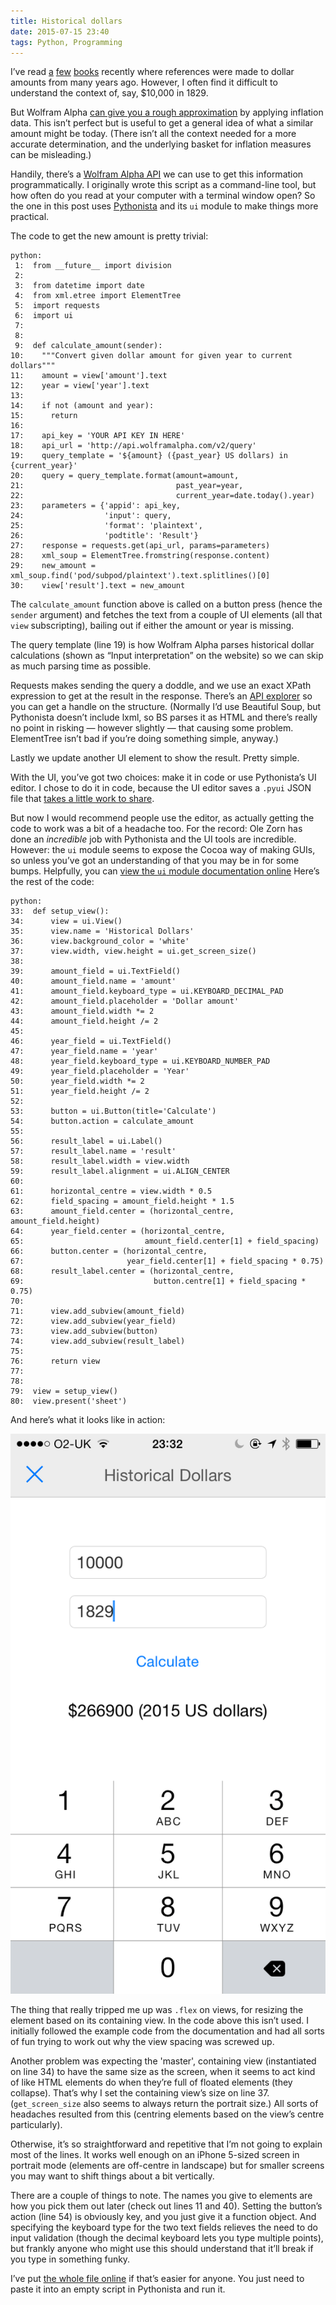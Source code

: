 ```yaml
---
title: Historical dollars
date: 2015-07-15 23:40
tags: Python, Programming
---
```


I’ve read [a][zinn] [few][chandler] [books][allen] recently where references were made to dollar amounts from many years ago. However, I often find it difficult to understand the context of, say, $10,000 in 1829.

But Wolfram Alpha [can give you a rough approximation][wa] by applying inflation data. This isn’t perfect but is useful to get a general idea of what a similar amount might be today. (There isn’t all the context needed for a more accurate determination, and the underlying basket for inflation measures can be misleading.)

Handily, there’s a [Wolfram Alpha API][wa-api] we can use to get this information programmatically. I originally wrote this script as a command-line tool, but how often do you read at your computer with a terminal window open? So the one in this post uses [Pythonista][] and its `ui` module to make things more practical.

The code to get the new amount is pretty trivial:

    python:
     1:  from __future__ import division
     2:  
     3:  from datetime import date
     4:  from xml.etree import ElementTree
     5:  import requests
     6:  import ui
     7:  
     8:  
     9:  def calculate_amount(sender):
    10:    """Convert given dollar amount for given year to current dollars"""
    11:    amount = view['amount'].text
    12:    year = view['year'].text
    13:  
    14:    if not (amount and year):
    15:      return
    16:  
    17:    api_key = 'YOUR API KEY IN HERE'
    18:    api_url = 'http://api.wolframalpha.com/v2/query'
    19:    query_template = '${amount} ({past_year} US dollars) in {current_year}'
    20:    query = query_template.format(amount=amount,
    21:                                  past_year=year,
    22:                                  current_year=date.today().year)
    23:    parameters = {'appid': api_key,
    24:                  'input': query,
    25:                  'format': 'plaintext',
    26:                  'podtitle': 'Result'}
    27:    response = requests.get(api_url, params=parameters)
    28:    xml_soup = ElementTree.fromstring(response.content)
    29:    new_amount = xml_soup.find('pod/subpod/plaintext').text.splitlines()[0]
    30:    view['result'].text = new_amount

The `calculate_amount` function above is called on a button press (hence the `sender` argument) and fetches the text from a couple of UI elements (all that `view` subscripting), bailing out if either the amount or year is missing.

The query template (line 19) is how Wolfram Alpha parses historical dollar calculations (shown as “Input interpretation” on the website) so we can skip as much parsing time as possible.

Requests makes sending the query a doddle, and we use an exact XPath expression to get at the result in the response. There’s an [API explorer][wa-api-explorer] so you can get a handle on the structure. (Normally I’d use Beautiful Soup, but Pythonista doesn’t include lxml, so BS parses it as HTML and there’s really no point in risking — however slightly — that causing some problem. ElementTree isn’t bad if you’re doing something simple, anyway.)

Lastly we update another UI element to show the result. Pretty simple.

With the UI, you’ve got two choices: make it in code or use Pythonista’s UI editor. I chose to do it in code, because the UI editor saves a `.pyui` JSON file that [takes a little work to share][pyui].

But now I would recommend people use the editor, as actually getting the code to work was a bit of a headache too. For the record: Ole Zorn has done an *incredible* job with Pythonista and the UI tools are incredible. However: the `ui` module seems to expose the Cocoa way of making GUIs, so unless you’ve got an understanding of that you may be in for some bumps. Helpfully, you can [view the `ui` module documentation online][ui-docs] Here’s the rest of the code:

    python:
    33:  def setup_view():
    34:      view = ui.View()
    35:      view.name = 'Historical Dollars'
    36:      view.background_color = 'white'
    37:      view.width, view.height = ui.get_screen_size()
    38:  
    39:      amount_field = ui.TextField()
    40:      amount_field.name = 'amount'
    41:      amount_field.keyboard_type = ui.KEYBOARD_DECIMAL_PAD
    42:      amount_field.placeholder = 'Dollar amount'
    43:      amount_field.width *= 2
    44:      amount_field.height /= 2
    45:  
    46:      year_field = ui.TextField()
    47:      year_field.name = 'year'
    48:      year_field.keyboard_type = ui.KEYBOARD_NUMBER_PAD
    49:      year_field.placeholder = 'Year'
    50:      year_field.width *= 2
    51:      year_field.height /= 2
    52:  
    53:      button = ui.Button(title='Calculate')
    54:      button.action = calculate_amount
    55:  
    56:      result_label = ui.Label()
    57:      result_label.name = 'result'
    58:      result_label.width = view.width
    59:      result_label.alignment = ui.ALIGN_CENTER
    60:  
    61:      horizontal_centre = view.width * 0.5
    62:      field_spacing = amount_field.height * 1.5
    63:      amount_field.center = (horizontal_centre, amount_field.height)
    64:      year_field.center = (horizontal_centre,
    65:                           amount_field.center[1] + field_spacing)
    66:      button.center = (horizontal_centre,
    67:                       year_field.center[1] + field_spacing * 0.75)
    68:      result_label.center = (horizontal_centre,
    69:                             button.centre[1] + field_spacing * 0.75)
    70:  
    71:      view.add_subview(amount_field)
    72:      view.add_subview(year_field)
    73:      view.add_subview(button)
    74:      view.add_subview(result_label)
    75:  
    76:      return view
    77:  
    78:  
    79:  view = setup_view()
    80:  view.present('sheet')

And here’s what it looks like in action:

<img src="/images/2015-07-15_historical-dollars.png" alt="A screenshot of the historical dollars script run in Pythonista on an iPhone.">

The thing that really tripped me up was `.flex` on views, for resizing the element based on its containing view. In the code above this isn’t used. I initially followed the example code from the documentation and had all sorts of fun trying to work out why the view spacing was screwed up.

Another problem was expecting the 'master', containing view (instantiated on line 34) to have the same size as the screen, when it seems to act kind of like HTML elements do when they’re full of floated elements (they collapse). That’s why I set the containing view’s size on line 37. (`get_screen_size` also seems to always return the portrait size.) All sorts of headaches resulted from this (centring elements based on the view’s centre particularly).

Otherwise, it’s so straightforward and repetitive that I’m not going to explain most of the lines. It works well enough on an iPhone 5-sized screen in portrait mode (elements are off-centre in landscape) but for smaller screens you may want to shift things about a bit vertically.

There are a couple of things to note. The names you give to elements are how you pick them out later (check out lines 11 and 40). Setting the button’s action (line 54) is obviously key, and you just give it a function object. And specifying the keyboard type for the two text fields relieves the need to do input validation (though the decimal keyboard lets you type multiple points), but frankly anyone who might use this should understand that it’ll break if you type in something funky.

I’ve put [the whole file online][gist] if that’s easier for anyone. You just need to paste it into an empty script in Pythonista and run it. 


[zinn]: https://en.wikipedia.org/wiki/A_People%27s_History_of_the_United_States
[chandler]: https://en.wikipedia.org/wiki/The_Big_Sleep
[allen]: http://www.haymarketbooks.org/hc/People-Wasnt-Made-to-Burn
[wa]: http://www.wolframalpha.com/input/?i=$10,000+(1829+US+dollars)+in+2015
[wa-api]: http://products.wolframalpha.com/api/
[Pythonista]: http://omz-software.com/pythonista/index.html
[wa-api-explorer]: http://products.wolframalpha.com/api/explorer.html
[pyui]: https://omz-forums.appspot.com/pythonista/post/5254558653612032
[ui-docs]: http://omz-software.com/pythonista/docs/ios/ui.html
[gist]: https://gist.github.com/robjwells/9bcdb0cac8d234d1ab7e
